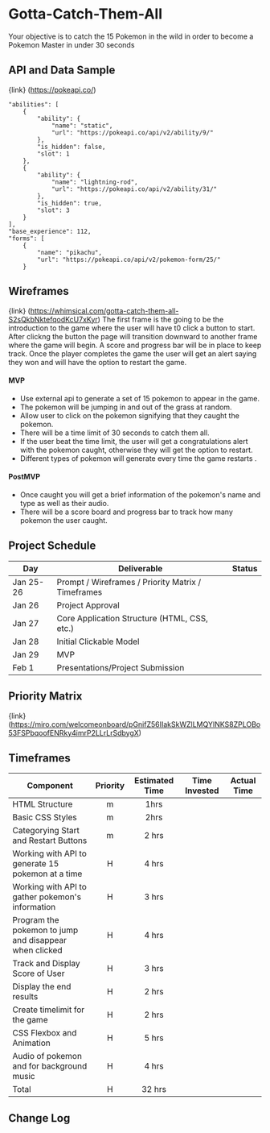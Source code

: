 # Gotta-Catch-Them-All
Your objective is to catch the 15 Pokemon in the wild in order to become a Pokemon Master in under 30 seconds 

## API and Data Sample
{link} (https://pokeapi.co/)


    "abilities": [
        {
            "ability": {
                "name": "static",
                "url": "https://pokeapi.co/api/v2/ability/9/"
            },
            "is_hidden": false,
            "slot": 1
        },
        {
            "ability": {
                "name": "lightning-rod",
                "url": "https://pokeapi.co/api/v2/ability/31/"
            },
            "is_hidden": true,
            "slot": 3
        }
    ],
    "base_experience": 112,
    "forms": [
        {
            "name": "pikachu",
            "url": "https://pokeapi.co/api/v2/pokemon-form/25/"
        }
   
        
      
## Wireframes

{link} (https://whimsical.com/gotta-catch-them-all-S2sQkbNktefqodKcU7xKyr)
The first frame is the going to be the introduction to the game where the user will have t0 click a button to start.
After clickng the button the page will transition downward to another frame where the game will begin. A score and progress bar will be in place to keep track. Once the player completes the game the user will get an alert saying they won and will have the option to restart the game. 

#### MVP 
- Use external api to generate a set of 15 pokemon to appear in the game.
- The pokemon will be jumping in and out of the grass at random.
- Allow user to click on the pokemon signifying that they caught the pokemon.
- There will be a time limit of 30 seconds to catch them all.
- If the user beat the time limit, the user will get a congratulations alert with the pokemon caught, otherwise they will get the option to restart.
- Different types of pokemon will generate every time the game restarts .


#### PostMVP  
- Once caught you will get a brief information of the pokemon's name and type as well as their audio.
- There will be a score board and progress bar to track how many pokemon the user caught.

## Project Schedule

|  Day | Deliverable | Status
|---|---| ---|
|Jan 25-26| Prompt / Wireframes / Priority Matrix / Timeframes | 
|Jan 26| Project Approval | 
|Jan 27| Core Application Structure (HTML, CSS, etc.) | 
|Jan 28| Initial Clickable Model  | 
|Jan 29| MVP | 
|Feb 1| Presentations/Project Submission | 

## Priority Matrix

{link} (https://miro.com/welcomeonboard/pGnifZ56IIakSkWZlLMQYINKS8ZPLOBo53FSPbqoofENRky4imrP2LLrLrSdbygX)
## Timeframes

| Component | Priority | Estimated Time | Time Invested | Actual Time |
| --- | :---: |  :---: | :---: | :---: |
| HTML Structure | m | 1hrs|  |  |
| Basic CSS Styles | m | 2hrs|  |  |
| Categorying Start and Restart Buttons | m | 2 hrs|  |  |
| Working with API to generate 15 pokemon at a time| H | 4 hrs |  | |
| Working with API to gather pokemon's information| H | 3 hrs |  | |
| Program the pokemon to jump and disappear when clicked| H |  4 hrs|  |  |
| Track and Display Score of User| H | 3 hrs|  |  |
| Display the end results| H | 2 hrs|  |  |
| Create timelimit for the game| H | 2 hrs |  | |
| CSS Flexbox and Animation  | H | 5 hrs|  |  |
| Audio of pokemon and for background music | H | 4 hrs|  |  |
| Total | H | 32  hrs |  | |



## Change Log
